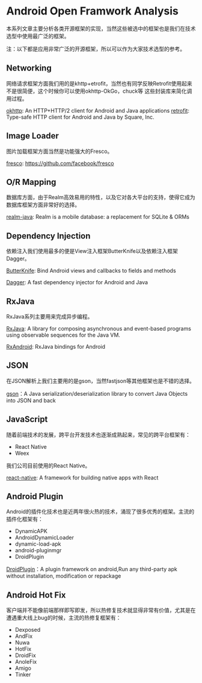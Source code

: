 # Android Open Framwork Analysis

本系列文章主要分析各类开源框架的实现，当然这些被选中的框架也是我们在技术选型中使用最广泛的框架。

注：以下都是应用非常广泛的开源框架，所以可以作为大家技术选型的参考。

## Networking

网络请求框架方面我们用的是khttp+etrofit，当然也有同学反映Retrofit使用起来不是很简便，这个时候你可以使用okhttp-OkGo，chuck等
这些封装库来简化调用过程。

[okhttp](https://github.com/square/okhttp): An HTTP+HTTP/2 client for Android and Java applications
[retrofit](https://github.com/square/retrofit): Type-safe HTTP client for Android and Java by Square, Inc.

## Image Loader

图片加载框架方面当然是功能强大的Fresco。

[fresco](https://github.com/facebook/fresco): https://github.com/facebook/fresco

## O/R Mapping

数据库方面，由于Realm高效易用的特性，以及它对各大平台的支持，使得它成为数据库框架方面非常好的选择。

[realm-java](https://github.com/realm/realm-java): Realm is a mobile database: a replacement for SQLite & ORMs

## Dependency Injection

依赖注入我们使用最多的便是View注入框架ButterKnife以及依赖注入框架Dagger。

[ButterKnife](https://github.com/JakeWharton/butterknife): Bind Android views and callbacks to fields and methods

[Dagger](https://github.com/google/dagger): A fast dependency injector for Android and Java

## RxJava

RxJava系列主要用来完成异步编程。

[RxJava](https://github.com/ReactiveX/RxJava): A library for composing asynchronous and event-based programs using observable sequences for the Java VM.

[RxAndroid](https://github.com/ReactiveX/RxAndroid): RxJava bindings for Android

## JSON

在JSON解析上我们主要用的是gson，当然fastjson等其他框架也是不错的选择。

[gson](https://github.com/google/gson)：A Java serialization/deserialization library to convert Java Objects into JSON and back

## JavaScript

随着前端技术的发展，跨平台开发技术也逐渐成熟起来，常见的跨平台框架有：

- React Native
- Weex

我们公司目前使用的React Native。

[react-native](https://github.com/facebook/react-native): A framework for building native apps with React

## Android Plugin

Android的插件化技术也是近两年很火热的技术，涌现了很多优秀的框架。主流的插件化框架有：

- DynamicAPK
- AndroidDynamicLoader
- dynamic-load-apk
- android-pluginmgr
- DroidPlugin

[DroidPlugin](https://github.com/DroidPluginTeam/DroidPlugin)：A plugin framework on android,Run any third-party apk without installation, modification or repackage

## Android Hot Fix

客户端并不能像前端那样即写即发，所以热修复技术就显得非常有价值，尤其是在遭遇重大线上bug的时候，主流的热修复框架有：

- Dexposed
- AndFix
- Nuwa
- HotFix
- DroidFix
- AnoleFix
- Amigo
- Tinker
